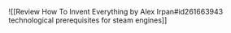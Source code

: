 ![[Review How To Invent Everything by Alex Irpan#id261663943 technological prerequisites for steam engines]]

